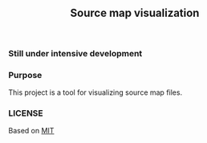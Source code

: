 
<h2 align="center">
Source map visualization
</h2><br>

### Still under intensive development

### Purpose

This project is a tool for visualizing source map files.


### LICENSE

Based on [MIT](./LICENSE)